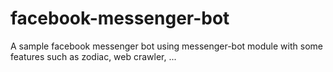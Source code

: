 # facebook-messenger-bot
A sample facebook messenger bot using messenger-bot module with some features such as zodiac, web crawler, ... 
